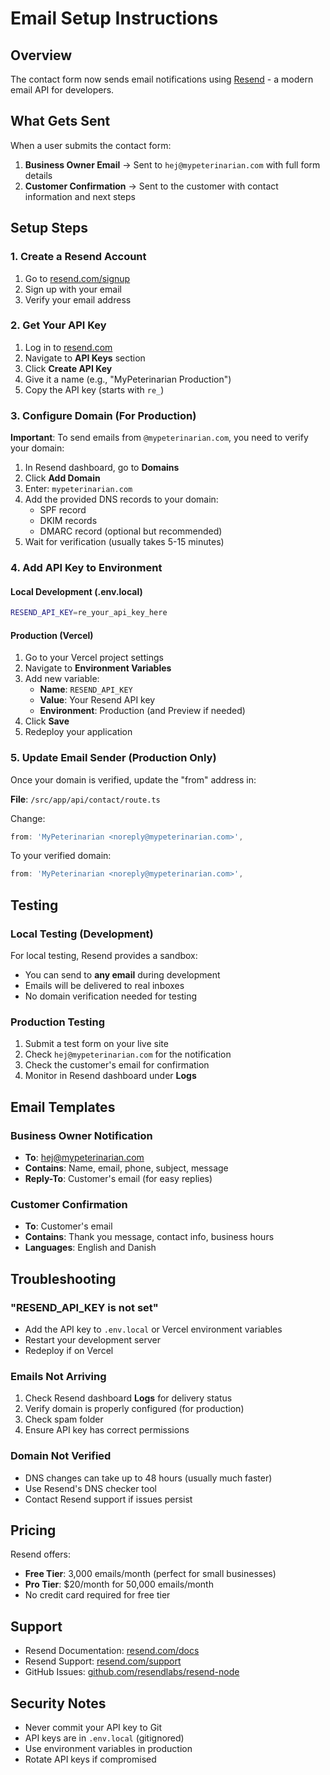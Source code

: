 # Email Setup Instructions

## Overview
The contact form now sends email notifications using [Resend](https://resend.com) - a modern email API for developers.

## What Gets Sent

When a user submits the contact form:
1. **Business Owner Email** → Sent to `hej@mypeterinarian.com` with full form details
2. **Customer Confirmation** → Sent to the customer with contact information and next steps

## Setup Steps

### 1. Create a Resend Account

1. Go to [resend.com/signup](https://resend.com/signup)
2. Sign up with your email
3. Verify your email address

### 2. Get Your API Key

1. Log in to [resend.com](https://resend.com)
2. Navigate to **API Keys** section
3. Click **Create API Key**
4. Give it a name (e.g., "MyPeterinarian Production")
5. Copy the API key (starts with `re_`)

### 3. Configure Domain (For Production)

**Important**: To send emails from `@mypeterinarian.com`, you need to verify your domain:

1. In Resend dashboard, go to **Domains**
2. Click **Add Domain**
3. Enter: `mypeterinarian.com`
4. Add the provided DNS records to your domain:
   - SPF record
   - DKIM records
   - DMARC record (optional but recommended)
5. Wait for verification (usually takes 5-15 minutes)

### 4. Add API Key to Environment

#### Local Development (.env.local)
```bash
RESEND_API_KEY=re_your_api_key_here
```

#### Production (Vercel)
1. Go to your Vercel project settings
2. Navigate to **Environment Variables**
3. Add new variable:
   - **Name**: `RESEND_API_KEY`
   - **Value**: Your Resend API key
   - **Environment**: Production (and Preview if needed)
4. Click **Save**
5. Redeploy your application

### 5. Update Email Sender (Production Only)

Once your domain is verified, update the "from" address in:

**File**: `/src/app/api/contact/route.ts`

Change:
```typescript
from: 'MyPeterinarian <noreply@mypeterinarian.com>',
```

To your verified domain:
```typescript
from: 'MyPeterinarian <noreply@mypeterinarian.com>',
```

## Testing

### Local Testing (Development)

For local testing, Resend provides a sandbox:
- You can send to **any email** during development
- Emails will be delivered to real inboxes
- No domain verification needed for testing

### Production Testing

1. Submit a test form on your live site
2. Check `hej@mypeterinarian.com` for the notification
3. Check the customer's email for confirmation
4. Monitor in Resend dashboard under **Logs**

## Email Templates

### Business Owner Notification
- **To**: hej@mypeterinarian.com
- **Contains**: Name, email, phone, subject, message
- **Reply-To**: Customer's email (for easy replies)

### Customer Confirmation
- **To**: Customer's email
- **Contains**: Thank you message, contact info, business hours
- **Languages**: English and Danish

## Troubleshooting

### "RESEND_API_KEY is not set"
- Add the API key to `.env.local` or Vercel environment variables
- Restart your development server
- Redeploy if on Vercel

### Emails Not Arriving
1. Check Resend dashboard **Logs** for delivery status
2. Verify domain is properly configured (for production)
3. Check spam folder
4. Ensure API key has correct permissions

### Domain Not Verified
- DNS changes can take up to 48 hours (usually much faster)
- Use Resend's DNS checker tool
- Contact Resend support if issues persist

## Pricing

Resend offers:
- **Free Tier**: 3,000 emails/month (perfect for small businesses)
- **Pro Tier**: $20/month for 50,000 emails/month
- No credit card required for free tier

## Support

- Resend Documentation: [resend.com/docs](https://resend.com/docs)
- Resend Support: [resend.com/support](https://resend.com/support)
- GitHub Issues: [github.com/resendlabs/resend-node](https://github.com/resendlabs/resend-node)

## Security Notes

- Never commit your API key to Git
- API keys are in `.env.local` (gitignored)
- Use environment variables in production
- Rotate API keys if compromised
